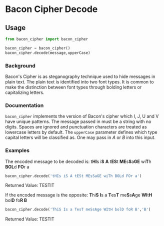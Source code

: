 # Bacon Cipher Decode

## Usage

```python
from bacon_cipher import bacon_cipher

bacon_cipher = bacon_cipher()
bacon_cipher.decode(message,upperCase)
```

### Background

Bacon's Cipher is as steganography technique used to hide messages in plain text. The plain text is identified into two font types. It is common to make the distinction between font types through bolding letters or capitalizing letters.

### Documentation 

```bacon_cipher``` implements the version of Bacon's cipher which I, J, U and V have unique patterns. The message passed in must be a string with no digits. Spaces are ignored and punctuation characters are treated as lowercase letters by default. The ```upperCase``` parameter defines which type capital letters will be classified as. One may pass in _A_ or _B_ into this input. 

### Examples

The encoded message to be decoded is: t**HI**s i**S** **A** t**ES**t **ME**s**S**a**GE** wi**T**h **BOL**d **FO**r a 

```python
bacon_cipher.decode('tHIs iS A tESt MEsSaGE wiTh BOLd FOr a')
```
Returned Value: TESTIT

If the encoded message is the opposite: **T**hi**S** **I**s a **T**es**T** me**S**s**A**ge **WI**t**H** bol**D** fo**R B**

```python
bacon_cipher.decode('ThiS Is a TesT meSsAge WItH bolD foR B','B')
```
Returned Value: TESTIT

